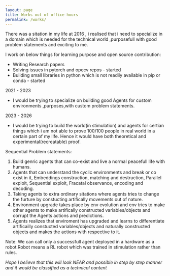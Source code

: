 ```yaml
---
layout: page
title: Works out of office hours
permalink: /works/
---
```


There was a sitation in my life at 2016 , i realised that i need to specialize in a domain which is 
needed for the technical world ,purposefull with good problem statements and exciting to me.

I work on below things for learning purpose and open source contribution:

- Writing Research papers
- Solving issues in pytorch and opecv repos - started
- Building small libraries in python which is not readily available in pip or conda - started
    
2021 - 2023 

- I would be trying to specialize on building good Agents for custom environments ,purposes,with custom problem statements.

2023 - 2026

- I would be trying to build the world(in stimulation) and agents for certian things which i am not able to prove 100/100 people in real world in a certain part of my life. Hence it would have both theoretical and experimental(recreatable) proof. 

Sequential Problem statements:
    
1. Build genric agents that can co-exist and live a normal peacefull life with humans.
2. Agents that can understand the cyclic environments and break or co exist in it, Embeddings construction, matching and destruction, Parallel exploit, Sequential exploit, Fracatal observance, encoding and decoding.
3. Taking agents to extra ordinary sitations where agents tries to change the furture by constucting artifically movements out of nature. 
4. Environment upgrade takes place by env evolution and env tries to make other agents to make artifically constructed variables/objects and corrupt the Agents actions and predictions.
5. Agents realizes that enviroment has upgraded and learns to differentiate artificailly constucted variables/objects and naturally constructed objects and makes the actions with respective to it.
    
Note: We can call only a successfull agent deployed in a hardware as a robot.Robot means a RL robot which was trained in stimulation rather than rules.

<i> Hope I believe that this will look NEAR and possible in step by step manner and it would be classified as a technical content </i>

